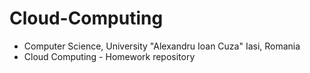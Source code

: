 # Cloud-Computing

* Computer Science, University "Alexandru Ioan Cuza" Iasi, Romania
* Cloud Computing - Homework repository
